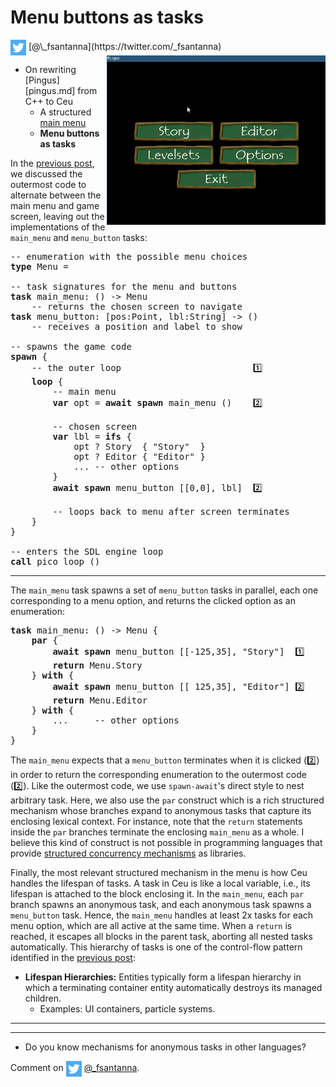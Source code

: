 # Menu buttons as tasks

<img src="twitter.png" style="vertical-align:middle">
[@\_fsantanna](https://twitter.com/_fsantanna)

<img src="menu.gif" align="right" width="350">

- On rewriting [Pingus][pingus.md] from C++ to Ceu
    - A structured [main menu](menu.md)
    - **Menu buttons as tasks**

In the [previous post](menu.md), we discussed the outermost code to alternate
between the main menu and game screen, leaving out the implementations of the
`main_menu` and `menu_button` tasks:

<pre>
-- enumeration with the possible menu choices
<b>type</b> Menu = <Story=(), Editor=(), ...>

-- task signatures for the menu and buttons
<b>task</b> main_menu: () -> Menu
    -- returns the chosen screen to navigate
<b>task</b> menu_button: [pos:Point, lbl:String] -> ()
    -- receives a position and label to show

-- spawns the game code
<b>spawn</b> {
    -- the outer loop                         1️⃣
    <b>loop</b> {
        -- main menu
        <b>var</b> opt = <b>await</b> <b>spawn</b> main_menu ()    2️⃣

        -- chosen screen
        <b>var</b> lbl = <b>ifs</b> {
            opt ? Story  { "Story"  }
            opt ? Editor { "Editor" }
            ... -- other options
        }
        <b>await</b> <b>spawn</b> menu_button [[0,0], lbl]  2️⃣

        -- loops back to menu after screen terminates
    }
}

-- enters the SDL engine loop
<b>call</b> pico_loop ()
</pre>

---

The `main_menu` task spawns a set of `menu_button` tasks in parallel, each one
corresponding to a menu option, and returns the clicked option as an
enumeration:

<pre>
<b>task</b> main_menu: () -> Menu {
    <b>par</b> {
        <b>await</b> <b>spawn</b> menu_button [[-125,35], "Story"]  1️⃣
        <b>return</b> Menu.Story
    } <b>with</b> {
        <b>await</b> <b>spawn</b> menu_button [[ 125,35], "Editor"] 2️⃣
        <b>return</b> Menu.Editor
    } <b>with</b> {
        ...     -- other options
    }
}
</pre>

The `main_menu` expects that a `menu_button` terminates when it is clicked (2️⃣)
in order to return the corresponding enumeration to the outermost code (2️⃣).
Like the outermost code, we use `spawn-await`'s direct style to nest arbitrary
task.
Here, we also use the `par` construct which is a rich structured mechanism
whose branches expand to anonymous tasks that capture its enclosing lexical
context.
For instance, note that the `return` statements inside the `par` branches
terminate the enclosing `main_menu` as a whole.
I believe this kind of construct is not possible in programming languages that
provide [structured concurrency mechanisms](structured-concurrency.md) as
libraries.

Finally, the most relevant structured mechanism in the menu is how Ceu handles
the lifespan of tasks.
A task in Ceu is like a local variable, i.e., its lifespan is attached to the
block enclosing it.
In the `main_menu`, each `par` branch spawns an anonymous task, and each
anonymous task spawns a `menu_button` task.
Hence, the `main_menu` handles at least 2x tasks for each menu option, which
are all active at the same time.
When a `return` is reached, it escapes all blocks in the parent task, aborting
all nested tasks automatically.
This hierarchy of tasks is one of the control-flow pattern identified in the
[previous post](pingus.md):

- **Lifespan Hierarchies:** Entities typically form a lifespan hierarchy in
   which a terminating container entity automatically destroys its managed
   children.
    - Examples: UI containers, particle systems.

---

<!--
3. **Dispatching Hierarchies:** Entities typically form a dispatching hierarchy
   in which a container that receives a stimulus automatically forwards it to
   its managed children.
    - Examples: redraw & update callbacks.

```
task menu_button: [pos:Point,tit:_(char*)] -> () {
    var size: Size
    output pico Pico.Output.Get.Size.Image [/size, _("data/images/menuitem.png")]

    spawn {
        every evt?Draw {
            output pico Pico.Output.Draw.Image [arg.pos, _("data/images/menuitem.png")]
            output pico Pico.Output.Set.Font [_("data/fonts/film-cryptic/Filmcryptic.ttf"),_45]
            output pico Pico.Output.Draw.Text [arg.pos, arg.tit]
        }
    }

    await evt?Mouse?Button?Down until isPointVsRect [pos,[arg.pos,size]]
        where {
            var pos = evt!Mouse!Button!Down.pos
        }
}
```
-->

---

- Do you know mechanisms for anonymous tasks in other languages?

Comment on <img src="twitter.png" style="vertical-align:middle"> [@\_fsantanna](https://twitter.com/_fsantanna/status/TODO).
